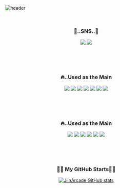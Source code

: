 ![header](https://capsule-render.vercel.app/api?type=waving&color=timeGradient&text=Welcome%20to%20Jiin's%20GitHub%20🤞&animation=twinkling&fontSize=35&fontAlignY=40&fontAlign=70&height=250)

<br>

<h3 align="center">🍕..SNS..🍕</h3>
<div align="center">
  <a href="https://www.instagram.com/effloresce_jn/" target="_blank"><img src="https://img.shields.io/badge/effloresce_jn-ff69b4?style=  for-the-badge&logo=Instagram&logoColor=white"/></a>  
  <a href="https://www.naver.com/" target="_blank"><img src="https://img.shields.io/badge/jn_ll@naver.com-03C75A?style=  for-the-badge&logo=Naver&logoColor=white"/></a>
</div>

<br><br><br>

<h3 align="center">🔥..Used as the Main</h3>
<div align="center">
<img src="https://img.shields.io/badge/Adobe Illustrator-FF9A00?style=for-the-badge&logo=Adobe Illustrator&logoColor=black">
<img src="https://img.shields.io/badge/Adobe Photoshop-31A8FF?style=for-the-badge&logo=Adobe Photoshop&logoColor=black">
<img src="https://img.shields.io/badge/HTML5-E34F26?style=for-the-badge&logo=HTML5&logoColor=black">
<img src="https://img.shields.io/badge/CSS-1572B6?style=for-the-badge&logo=CSS3&logoColor=black">
<img src="https://img.shields.io/badge/Sass-CC6699?style=for-the-badge&logo=Sass&logoColor=black">
<img src="https://img.shields.io/badge/JavaScript-F7DF1E?style=for-the-badge&logo=JavaScript&logoColor=black">
<img src="https://img.shields.io/badge/GitHub-181717?style=for-the-badge&logo=GitHub&logoColor=white">
</div>

<br><br><br>

<h3 align="center">🔥..Used as the Main</h3>
<div align="center">
<img src="https://img.shields.io/badge/Adobe Illustrator-FF9A00?style=for-the-badge&logo=Adobe Illustrator&logoColor=black">
<img src="https://img.shields.io/badge/Adobe Photoshop-31A8FF?style=for-the-badge&logo=Adobe Photoshop&logoColor=black">
<img src="https://img.shields.io/badge/HTML5-E34F26?style=for-the-badge&logo=HTML5&logoColor=black">
<img src="https://img.shields.io/badge/CSS-1572B6?style=for-the-badge&logo=CSS3&logoColor=black">
<img src="https://img.shields.io/badge/Sass-CC6699?style=for-the-badge&logo=Sass&logoColor=black">
<img src="https://img.shields.io/badge/JavaScript-F7DF1E?style=for-the-badge&logo=JavaScript&logoColor=black">
</div>

<br><br><br>

<h3 align="center">👩‍💻 My GitHub Starts👩‍💻</h3>
<div align="center">
  
[![JiinArcade GitHub stats](https://github-readme-stats.vercel.app/api?username=JiinArcade&show_icons=true&theme=radical)](https://github.com/JiinArcade/github-readme-stats)
</div>







